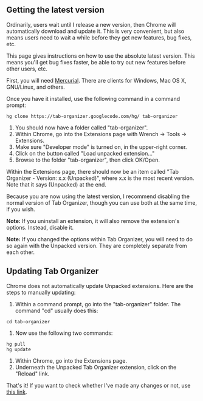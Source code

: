 ## Getting the latest version ##
Ordinarily, users wait until I release a new version, then Chrome will automatically download and update it. This is very convenient, but also means users need to wait a while before they get new features, bug fixes, etc.

This page gives instructions on how to use the absolute latest version. This means you'll get bug fixes faster, be able to try out new features before other users, etc.

First, you will need [Mercurial](http://mercurial.selenic.com/wiki/Download). There are clients for Windows, Mac OS X, GNU/Linux, and others.

Once you have it installed, use the following command in a command prompt:
```
hg clone https://tab-organizer.googlecode.com/hg/ tab-organizer
```

  1. You should now have a folder called "tab-organizer".
  1. Within Chrome, go into the Extensions page with Wrench -> Tools -> Extensions.
  1. Make sure "Developer mode" is turned on, in the upper-right corner.
  1. Click on the button called "Load unpacked extension..."
  1. Browse to the folder "tab-organizer", then click OK/Open.

Within the Extensions page, there should now be an item called "Tab Organizer - Version: x.x (Unpacked)", where x.x is the most recent version. Note that it says (Unpacked) at the end.

Because you are now using the latest version, I recommend disabling the normal version of Tab Organizer, though you can use both at the same time, if you wish.

**Note:** If you uninstall an extension, it will also remove the extension's options. Instead, disable it.

**Note:** If you changed the options within Tab Organizer, you will need to do so again with the Unpacked version. They are completely separate from each other.

## Updating Tab Organizer ##
Chrome does not automatically update Unpacked extensions. Here are the steps to manually updating:
  1. Within a command prompt, go into the "tab-organizer" folder. The command "cd" usually does this:
```
cd tab-organizer
```
  1. Now use the following two commands:
```
hg pull
hg update
```
  1. Within Chrome, go into the Extensions page.
  1. Underneath the Unpacked Tab Organizer extension, click on the "Reload" link.

That's it! If you want to check whether I've made any changes or not, use [this link](http://code.google.com/p/tab-organizer/source/list).